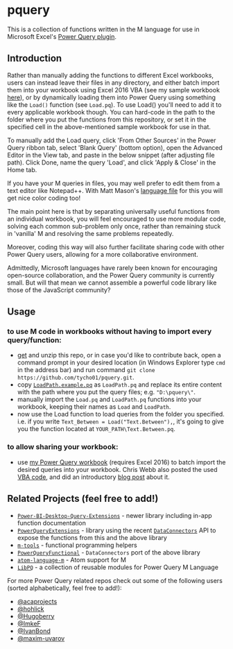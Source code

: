# pquery

This is a collection of functions written in the M language for use in Microsoft Excel's [Power Query plugin](http://office.microsoft.com/en-us/excel/download-microsoft-power-query-for-excel-FX104018616.aspx).

## Introduction

Rather than manually adding the functions to different Excel workbooks, users can instead leave their files in any directory, and either batch import them into your workbook using Excel 2016 VBA (see my sample workbook [here](http://1drv.ms/1GmrhDl)), or by dynamically loading them into Power Query using something like the `Load()` function (see `Load.pq`). To use Load() you'll need to add it to every applicable workbook though. You can hard-code in the path to the folder where you put the functions from this repository, or set it in the specified cell in the above-mentioned sample workbook for use in that.

To manually add the Load query, click 'From Other Sources' in the Power Query ribbon tab, select 'Blank Query' (bottom option), open the Advanced Editor in the View tab, and paste in the below snippet (after adjusting file path). Click Done, name the query 'Load', and click 'Apply & Close' in the Home tab.

If you have your M queries in files, you may well prefer to edit them from a text editor like Notepad++. With Matt Mason's [language file](http://www.mattmasson.com/2014/11/notepad-language-file-for-the-power-query-formula-language-m/) for this you will get nice color coding too!

The main point here is that by separating universally useful functions from an individual workbook, you will feel encouraged to use more modular code, solving each common sub-problem only once, rather than remaining stuck in 'vanilla' M and resolving the same problems repeatedly.

Moreover, coding this way will also further facilitate sharing code with other Power Query users, allowing for a more collaborative environment.

Admittedly, Microsoft languages have rarely been known for encouraging open-source collaboration, and the Power Query community is currently small. But will that mean we cannot assemble a powerful code library like those of the JavaScript community?

## Usage

### to use M code in workbooks without having to import every query/function:

* [get](https://github.com/tycho01/pquery/archive/master.zip) and unzip this repo, or in case you'd like to contribute back, open a command prompt in your desired location (in Windows Explorer type `cmd` in the address bar) and run command `git clone https://github.com/tycho01/pquery.git`.
* copy [`LoadPath.example.pq`](https://github.com/tycho01/pquery/blob/master/LoadPath.example.pq) as `LoadPath.pq` and replace its entire content with the path where you put the query files; e.g. `"D:\pquery\"`.
* manually import the `Load.pq` and `LoadPath.pq` functions into your workbook, keeping their names as `Load` and `LoadPath`.
* now use the Load function to load queries from the folder you specified. i.e. if you write `Text_Between = Load("Text.Between"),`, it's going to give you the function located at `YOUR_PATH\Text.Between.pq`.

### to allow sharing your workbook:

* use [my Power Query workbook](http://1drv.ms/1GmrhDl) (requires Excel 2016) to batch import the desired queries into your workbook. Chris Webb also posted the used [VBA code](http://1drv.ms/1KUxm9g), and did an introductory [blog post](https://blog.crossjoin.co.uk/2015/06/10/power-queryexcel-2016-vba-examples/) about it.

## Related Projects (feel free to add!)
- [`Power-BI-Desktop-Query-Extensions`](https://github.com/tnclark8012/Power-BI-Desktop-Query-Extensions) - newer library including in-app function documentation
- [`PowerQueryExtensions`](https://github.com/Hugoberry/PowerQueryExtensions) - library using the recent [`DataConnectors`](https://github.com/Microsoft/DataConnectors) API to expose the functions from this and the above library
- [`m-tools`](https://github.com/acaprojects/m-tools) - functional programming helpers
- [`PowerQueryFunctional`](https://github.com/Hugoberry/PowerQueryFunctional) - `DataConnectors` port of the above library
- [`atom-language-m`](https://github.com/jaykilleen/atom-language-m) - Atom support for M
- [`LibPQ`](https://github.com/sio/LibPQ) - a collection of reusable modules for Power Query M Language

For more Power Query related repos check out some of the following users (sorted alphabetically, feel free to add!):
- [@acaprojects](https://github.com/acaprojects?tab=repositories)
- [@hohlick](https://github.com/hohlick?tab=repositories)
- [@Hugoberry](https://github.com/Hugoberry?tab=repositories)
- [@ImkeF](https://github.com/ImkeF/M/tree/master/Library)
- [@IvanBond](https://github.com/IvanBond?tab=repositories)
- [@maxim-uvarov](https://github.com/maxim-uvarov?tab=repositories)
